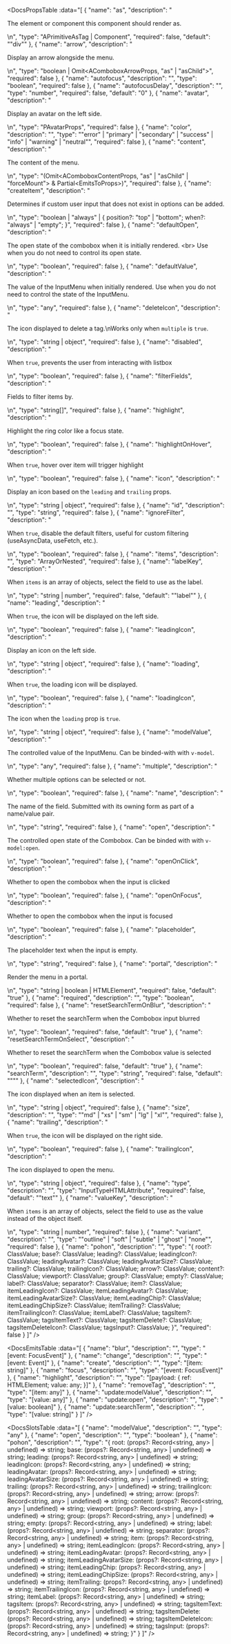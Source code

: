 <!-- This file was automatic generated. Do not edit it manually -->

<DocsPropsTable :data="[
  {
    "name": "as",
    "description": "<p>The element or component this component should render as.</p>\n",
    "type": "APrimitiveAsTag | Component",
    "required": false,
    "default": "\"div\""
  },
  {
    "name": "arrow",
    "description": "<p>Display an arrow alongside the menu.</p>\n",
    "type": "boolean | Omit<AComboboxArrowProps, \"as\" | \"asChild\">",
    "required": false
  },
  {
    "name": "autofocus",
    "description": "",
    "type": "boolean",
    "required": false
  },
  {
    "name": "autofocusDelay",
    "description": "",
    "type": "number",
    "required": false,
    "default": "0"
  },
  {
    "name": "avatar",
    "description": "<p>Display an avatar on the left side.</p>\n",
    "type": "PAvatarProps",
    "required": false
  },
  {
    "name": "color",
    "description": "",
    "type": "\"error\" | \"primary\" | \"secondary\" | \"success\" | \"info\" | \"warning\" | \"neutral\"",
    "required": false
  },
  {
    "name": "content",
    "description": "<p>The content of the menu.</p>\n",
    "type": "(Omit<AComboboxContentProps, \"as\" | \"asChild\" | \"forceMount\"> & Partial<EmitsToProps<DismissableLayerEmits>>)",
    "required": false
  },
  {
    "name": "createItem",
    "description": "<p>Determines if custom user input that does not exist in options can be added.</p>\n",
    "type": "boolean | \"always\" | { position?: \"top\" | \"bottom\"; when?: \"always\" | \"empty\"; }",
    "required": false
  },
  {
    "name": "defaultOpen",
    "description": "<p>The open state of the combobox when it is initially rendered. &lt;br&gt; Use when you do not need to control its open state.</p>\n",
    "type": "boolean",
    "required": false
  },
  {
    "name": "defaultValue",
    "description": "<p>The value of the InputMenu when initially rendered. Use when you do not need to control the state of the InputMenu.</p>\n",
    "type": "any",
    "required": false
  },
  {
    "name": "deleteIcon",
    "description": "<p>The icon displayed to delete a tag.\nWorks only when <code>multiple</code> is <code>true</code>.</p>\n",
    "type": "string | object",
    "required": false
  },
  {
    "name": "disabled",
    "description": "<p>When <code>true</code>, prevents the user from interacting with listbox</p>\n",
    "type": "boolean",
    "required": false
  },
  {
    "name": "filterFields",
    "description": "<p>Fields to filter items by.</p>\n",
    "type": "string[]",
    "required": false
  },
  {
    "name": "highlight",
    "description": "<p>Highlight the ring color like a focus state.</p>\n",
    "type": "boolean",
    "required": false
  },
  {
    "name": "highlightOnHover",
    "description": "<p>When <code>true</code>, hover over item will trigger highlight</p>\n",
    "type": "boolean",
    "required": false
  },
  {
    "name": "icon",
    "description": "<p>Display an icon based on the <code>leading</code> and <code>trailing</code> props.</p>\n",
    "type": "string | object",
    "required": false
  },
  {
    "name": "id",
    "description": "",
    "type": "string",
    "required": false
  },
  {
    "name": "ignoreFilter",
    "description": "<p>When <code>true</code>, disable the default filters, useful for custom filtering (useAsyncData, useFetch, etc.).</p>\n",
    "type": "boolean",
    "required": false
  },
  {
    "name": "items",
    "description": "",
    "type": "ArrayOrNested<PInputMenuItem>",
    "required": false
  },
  {
    "name": "labelKey",
    "description": "<p>When <code>items</code> is an array of objects, select the field to use as the label.</p>\n",
    "type": "string | number",
    "required": false,
    "default": "\"label\""
  },
  {
    "name": "leading",
    "description": "<p>When <code>true</code>, the icon will be displayed on the left side.</p>\n",
    "type": "boolean",
    "required": false
  },
  {
    "name": "leadingIcon",
    "description": "<p>Display an icon on the left side.</p>\n",
    "type": "string | object",
    "required": false
  },
  {
    "name": "loading",
    "description": "<p>When <code>true</code>, the loading icon will be displayed.</p>\n",
    "type": "boolean",
    "required": false
  },
  {
    "name": "loadingIcon",
    "description": "<p>The icon when the <code>loading</code> prop is <code>true</code>.</p>\n",
    "type": "string | object",
    "required": false
  },
  {
    "name": "modelValue",
    "description": "<p>The controlled value of the InputMenu. Can be binded-with with <code>v-model</code>.</p>\n",
    "type": "any",
    "required": false
  },
  {
    "name": "multiple",
    "description": "<p>Whether multiple options can be selected or not.</p>\n",
    "type": "boolean",
    "required": false
  },
  {
    "name": "name",
    "description": "<p>The name of the field. Submitted with its owning form as part of a name/value pair.</p>\n",
    "type": "string",
    "required": false
  },
  {
    "name": "open",
    "description": "<p>The controlled open state of the Combobox. Can be binded with with <code>v-model:open</code>.</p>\n",
    "type": "boolean",
    "required": false
  },
  {
    "name": "openOnClick",
    "description": "<p>Whether to open the combobox when the input is clicked</p>\n",
    "type": "boolean",
    "required": false
  },
  {
    "name": "openOnFocus",
    "description": "<p>Whether to open the combobox when the input is focused</p>\n",
    "type": "boolean",
    "required": false
  },
  {
    "name": "placeholder",
    "description": "<p>The placeholder text when the input is empty.</p>\n",
    "type": "string",
    "required": false
  },
  {
    "name": "portal",
    "description": "<p>Render the menu in a portal.</p>\n",
    "type": "string | boolean | HTMLElement",
    "required": false,
    "default": "true"
  },
  {
    "name": "required",
    "description": "",
    "type": "boolean",
    "required": false
  },
  {
    "name": "resetSearchTermOnBlur",
    "description": "<p>Whether to reset the searchTerm when the Combobox input blurred</p>\n",
    "type": "boolean",
    "required": false,
    "default": "true"
  },
  {
    "name": "resetSearchTermOnSelect",
    "description": "<p>Whether to reset the searchTerm when the Combobox value is selected</p>\n",
    "type": "boolean",
    "required": false,
    "default": "true"
  },
  {
    "name": "searchTerm",
    "description": "",
    "type": "string",
    "required": false,
    "default": "\"\""
  },
  {
    "name": "selectedIcon",
    "description": "<p>The icon displayed when an item is selected.</p>\n",
    "type": "string | object",
    "required": false
  },
  {
    "name": "size",
    "description": "",
    "type": "\"md\" | \"xs\" | \"sm\" | \"lg\" | \"xl\"",
    "required": false
  },
  {
    "name": "trailing",
    "description": "<p>When <code>true</code>, the icon will be displayed on the right side.</p>\n",
    "type": "boolean",
    "required": false
  },
  {
    "name": "trailingIcon",
    "description": "<p>The icon displayed to open the menu.</p>\n",
    "type": "string | object",
    "required": false
  },
  {
    "name": "type",
    "description": "",
    "type": "InputTypeHTMLAttribute",
    "required": false,
    "default": "\"text\""
  },
  {
    "name": "valueKey",
    "description": "<p>When <code>items</code> is an array of objects, select the field to use as the value instead of the object itself.</p>\n",
    "type": "string | number",
    "required": false
  },
  {
    "name": "variant",
    "description": "",
    "type": "\"outline\" | \"soft\" | \"subtle\" | \"ghost\" | \"none\"",
    "required": false
  },
  {
    "name": "pohon",
    "description": "",
    "type": "{ root?: ClassValue; base?: ClassValue; leading?: ClassValue; leadingIcon?: ClassValue; leadingAvatar?: ClassValue; leadingAvatarSize?: ClassValue; trailing?: ClassValue; trailingIcon?: ClassValue; arrow?: ClassValue; content?: ClassValue; viewport?: ClassValue; group?: ClassValue; empty?: ClassValue; label?: ClassValue; separator?: ClassValue; item?: ClassValue; itemLeadingIcon?: ClassValue; itemLeadingAvatar?: ClassValue; itemLeadingAvatarSize?: ClassValue; itemLeadingChip?: ClassValue; itemLeadingChipSize?: ClassValue; itemTrailing?: ClassValue; itemTrailingIcon?: ClassValue; itemLabel?: ClassValue; tagsItem?: ClassValue; tagsItemText?: ClassValue; tagsItemDelete?: ClassValue; tagsItemDeleteIcon?: ClassValue; tagsInput?: ClassValue; }",
    "required": false
  }
]" />

<DocsEmitsTable :data="[
  {
    "name": "blur",
    "description": "",
    "type": "[event: FocusEvent]"
  },
  {
    "name": "change",
    "description": "",
    "type": "[event: Event]"
  },
  {
    "name": "create",
    "description": "",
    "type": "[item: string]"
  },
  {
    "name": "focus",
    "description": "",
    "type": "[event: FocusEvent]"
  },
  {
    "name": "highlight",
    "description": "",
    "type": "[payload: { ref: HTMLElement; value: any; }]"
  },
  {
    "name": "removeTag",
    "description": "",
    "type": "[item: any]"
  },
  {
    "name": "update:modelValue",
    "description": "",
    "type": "[value: any]"
  },
  {
    "name": "update:open",
    "description": "",
    "type": "[value: boolean]"
  },
  {
    "name": "update:searchTerm",
    "description": "",
    "type": "[value: string]"
  }
]" />

<DocsSlotsTable :data="[
  {
    "name": "modelValue",
    "description": "",
    "type": "any"
  },
  {
    "name": "open",
    "description": "",
    "type": "boolean"
  },
  {
    "name": "pohon",
    "description": "",
    "type": "{ root: (props?: Record<string, any> | undefined) => string; base: (props?: Record<string, any> | undefined) => string; leading: (props?: Record<string, any> | undefined) => string; leadingIcon: (props?: Record<string, any> | undefined) => string; leadingAvatar: (props?: Record<string, any> | undefined) => string; leadingAvatarSize: (props?: Record<string, any> | undefined) => string; trailing: (props?: Record<string, any> | undefined) => string; trailingIcon: (props?: Record<string, any> | undefined) => string; arrow: (props?: Record<string, any> | undefined) => string; content: (props?: Record<string, any> | undefined) => string; viewport: (props?: Record<string, any> | undefined) => string; group: (props?: Record<string, any> | undefined) => string; empty: (props?: Record<string, any> | undefined) => string; label: (props?: Record<string, any> | undefined) => string; separator: (props?: Record<string, any> | undefined) => string; item: (props?: Record<string, any> | undefined) => string; itemLeadingIcon: (props?: Record<string, any> | undefined) => string; itemLeadingAvatar: (props?: Record<string, any> | undefined) => string; itemLeadingAvatarSize: (props?: Record<string, any> | undefined) => string; itemLeadingChip: (props?: Record<string, any> | undefined) => string; itemLeadingChipSize: (props?: Record<string, any> | undefined) => string; itemTrailing: (props?: Record<string, any> | undefined) => string; itemTrailingIcon: (props?: Record<string, any> | undefined) => string; itemLabel: (props?: Record<string, any> | undefined) => string; tagsItem: (props?: Record<string, any> | undefined) => string; tagsItemText: (props?: Record<string, any> | undefined) => string; tagsItemDelete: (props?: Record<string, any> | undefined) => string; tagsItemDeleteIcon: (props?: Record<string, any> | undefined) => string; tagsInput: (props?: Record<string, any> | undefined) => string; }"
  }
]" />
